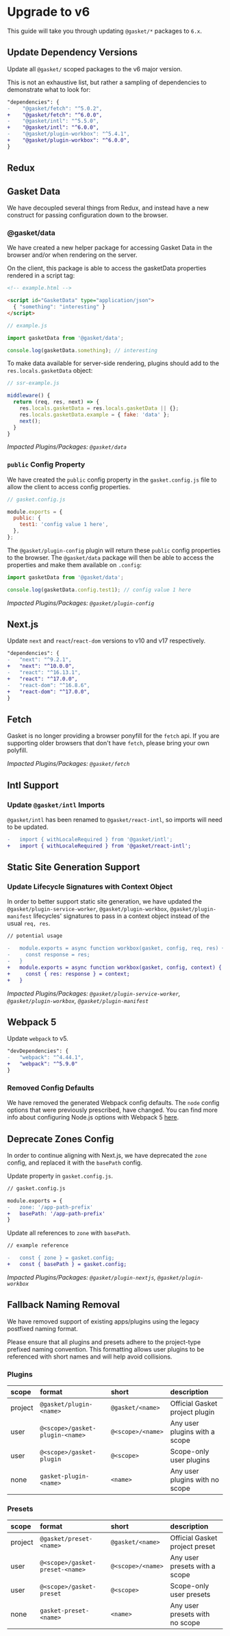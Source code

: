 # Upgrade to v6

This guide will take you through updating `@gasket/*` packages to `6.x`.

## Update Dependency Versions

Update all `@gasket/` scoped packages to the v6 major version.

This is not an exhaustive list, but rather a sampling of dependencies to
demonstrate what to look for:

```diff
"dependencies": {
-    "@gasket/fetch": "^5.0.2",
+    "@gasket/fetch": "^6.0.0",
-    "@gasket/intl": "^5.5.0",
+    "@gasket/intl": "^6.0.0",
-    "@gasket/plugin-workbox": "^5.4.1",
+    "@gasket/plugin-workbox": "^6.0.0",
}
```

## Redux

## Gasket Data

We have decoupled several things from Redux, and instead have a new construct for passing configuration down to the browser.

### @gasket/data

We have created a new helper package for accessing Gasket Data in the browser and/or when rendering on the server.

On the client, this package is able to access the gasketData properties rendered in a script tag:

```html
<!-- example.html -->

<script id="GasketData" type="application/json">
  { "something": "interesting" }
</script>
```

```js
// example.js

import gasketData from '@gasket/data';

console.log(gasketData.something); // interesting
```

To make data available for server-side rendering, plugins should add to the `res.locals.gasketData` object:

```js
// ssr-example.js

middleware() {
  return (req, res, next) => {
    res.locals.gasketData = res.locals.gasketData || {};
    res.locals.gasketData.example = { fake: 'data' };
    next();
  }
}
```

_Impacted Plugins/Packages: `@gasket/data`_

### `public` Config Property

We have created the `public` config property in the `gasket.config.js` file to allow the client to access config properties.

```js
// gasket.config.js

module.exports = {
  public: {
    test1: 'config value 1 here',
  },
};
```

The `@gasket/plugin-config` plugin will return these `public` config properties to the browser. The `@gasket/data` package will then be able to access the properties and make them available on `.config`:

```js
import gasketData from '@gasket/data';

console.log(gasketData.config.test1); // config value 1 here
```

_Impacted Plugins/Packages: `@gasket/plugin-config`_

## Next.js

Update `next` and `react`/`react-dom` versions to v10 and v17 respectively.

```diff
"dependencies": {
-   "next": "^9.2.1",
+   "next": "^10.0.0",
-   "react": "^16.13.1",
+   "react": "^17.0.0",
-   "react-dom": "^16.8.6",
+   "react-dom": "^17.0.0",
}
```

## Fetch

Gasket is no longer providing a browser ponyfill for the `fetch` api. If you are supporting older browsers that don't have `fetch`, please bring your own polyfill.

_Impacted Plugins/Packages: `@gasket/fetch`_

## Intl Support

### Update `@gasket/intl` Imports

`@gasket/intl` has been renamed to `@gasket/react-intl`, so imports will need to be updated.

```diff
-   import { withLocaleRequired } from '@gasket/intl';
+   import { withLocaleRequired } from '@gasket/react-intl';
```

## Static Site Generation Support

### Update Lifecycle Signatures with Context Object

In order to better support static site generation, we have updated the `@gasket/plugin-service-worker`, `@gasket/plugin-workbox`, `@gasket/plugin-manifest` lifecycles' signatures to pass in a context object instead of the usual `req, res`.

```diff
// potential usage

-   module.exports = async function workbox(gasket, config, req, res) {
-     const response = res;
-   }
+   module.exports = async function workbox(gasket, config, context) {
+     const { res: response } = context;
+   }
```

_Impacted Plugins/Packages: `@gasket/plugin-service-worker`, `@gasket/plugin-workbox`, `@gasket/plugin-manifest`_

## Webpack 5

Update `webpack` to v5.

```diff
"devDependencies": {
-   "webpack": "^4.44.1",
+   "webpack": "^5.9.0"
}
```

### Removed Config Defaults

We have removed the generated Webpack config defaults. The `node` config options that were previously prescribed, have changed. You can find more info about configuring Node.js options with Webpack 5 [here](https://webpack.js.org/configuration/node/).

## Deprecate Zones Config

In order to continue aligning with Next.js, we have deprecated the `zone` config, and replaced it with the `basePath` config.

Update property in `gasket.config.js`.

```diff
// gasket.config.js

module.exports = {
-   zone: '/app-path-prefix'
+   basePath: '/app-path-prefix'
}
```

Update all references to `zone` with `basePath`.

```diff
// example reference

-   const { zone } = gasket.config;
+   const { basePath } = gasket.config;
```

_Impacted Plugins/Packages: `@gasket/plugin-nextjs`, `@gasket/plugin-workbox`_

## Fallback Naming Removal

We have removed support of existing apps/plugins using the legacy postfixed
naming format.

Please ensure that all plugins and presets adhere to the project-type prefixed naming
convention. This formatting allows user plugins to be referenced with short
names and will help avoid collisions.
### Plugins

| scope   | format                          | short             | description                    |
|:--------|:--------------------------------|:------------------|:-------------------------------|
| project | `@gasket/plugin-<name>`         | `@gasket/<name>`  | Official Gasket project plugin |
| user    | `@<scope>/gasket-plugin-<name>` | `@<scope>/<name>` | Any user plugins with a scope  |
| user    | `@<scope>/gasket-plugin`        | `@<scope>`        | Scope-only user plugins        |
| none    | `gasket-plugin-<name>`          | `<name>`          | Any user plugins with no scope |

### Presets

| scope   | format                          | short             | description                    |
|:--------|:--------------------------------|:------------------|:-------------------------------|
| project | `@gasket/preset-<name>`         | `@gasket/<name>`  | Official Gasket project preset |
| user    | `@<scope>/gasket-preset-<name>` | `@<scope>/<name>` | Any user presets with a scope  |
| user    | `@<scope>/gasket-preset`        | `@<scope>`        | Scope-only user presets        |
| none    | `gasket-preset-<name>`          | `<name>`          | Any user presets with no scope |
